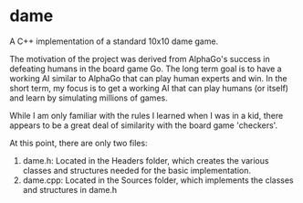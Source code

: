 # dame
A C++ implementation of a standard 10x10 dame game.

The motivation of the project was derived from AlphaGo's success in defeating humans in the board game Go.
The long term goal is to have a working AI similar to AlphaGo that can play human experts and win. In the short term, my focus is to get a working AI that can play humans (or itself) and learn by simulating millions of games.

While I am only familiar with the rules I learned when I was in a kid, there appears to be a great deal of similarity with the board game 'checkers'.

At this point, there are only two files:
1. dame.h: Located in the Headers folder, which creates the various classes and structures needed for the basic implementation.
2. dame.cpp: Located in the Sources folder, which implements the classes and structures in dame.h 
